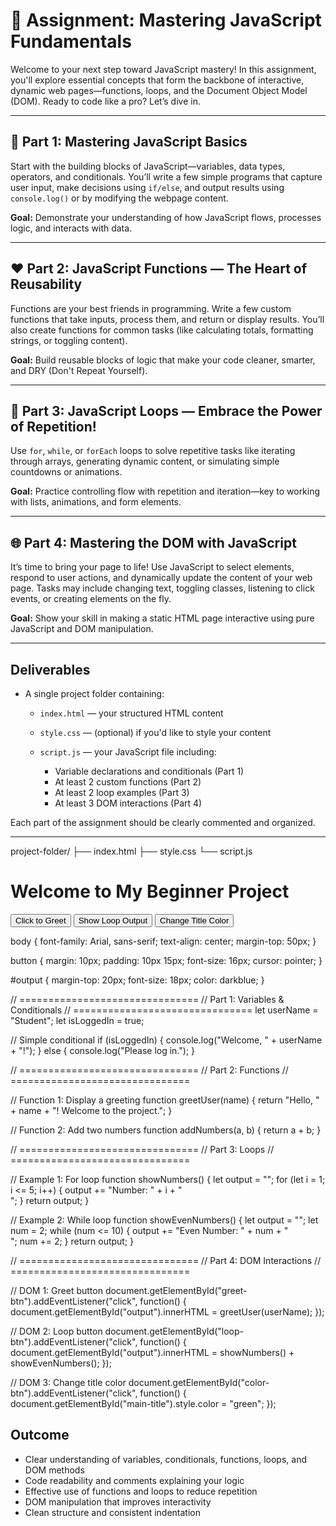 # 🚀 Assignment: Mastering JavaScript Fundamentals

Welcome to your next step toward JavaScript mastery! In this assignment, you'll explore essential concepts that form the backbone of interactive, dynamic web pages—functions, loops, and the Document Object Model (DOM). Ready to code like a pro? Let’s dive in.

---

## 🎯 Part 1: Mastering JavaScript Basics

Start with the building blocks of JavaScript—variables, data types, operators, and conditionals. You’ll write a few simple programs that capture user input, make decisions using `if/else`, and output results using `console.log()` or by modifying the webpage content.

**Goal:** Demonstrate your understanding of how JavaScript flows, processes logic, and interacts with data.

---

## ❤️ Part 2: JavaScript Functions — The Heart of Reusability

Functions are your best friends in programming. Write a few custom functions that take inputs, process them, and return or display results. You’ll also create functions for common tasks (like calculating totals, formatting strings, or toggling content).

**Goal:** Build reusable blocks of logic that make your code cleaner, smarter, and DRY (Don't Repeat Yourself).

---

## 🔁 Part 3: JavaScript Loops — Embrace the Power of Repetition!

Use `for`, `while`, or `forEach` loops to solve repetitive tasks like iterating through arrays, generating dynamic content, or simulating simple countdowns or animations.

**Goal:** Practice controlling flow with repetition and iteration—key to working with lists, animations, and form elements.

---

## 🌐 Part 4: Mastering the DOM with JavaScript

It’s time to bring your page to life! Use JavaScript to select elements, respond to user actions, and dynamically update the content of your web page. Tasks may include changing text, toggling classes, listening to click events, or creating elements on the fly.

**Goal:** Show your skill in making a static HTML page interactive using pure JavaScript and DOM manipulation.

---

## Deliverables

* A single project folder containing:

  * `index.html` — your structured HTML content
  * `style.css` — (optional) if you'd like to style your content
  * `script.js` — your JavaScript file including:

    * Variable declarations and conditionals (Part 1)
    * At least 2 custom functions (Part 2)
    * At least 2 loop examples (Part 3)
    * At least 3 DOM interactions (Part 4)

Each part of the assignment should be clearly commented and organized.

---

project-folder/
  ├── index.html
  ├── style.css
  └── script.js

<!DOCTYPE html>
<html lang="en">
<head>
  <meta charset="UTF-8">
  <meta name="viewport" content="width=device-width, initial-scale=1.0">
  <title>Beginner JavaScript Project</title>
  <link rel="stylesheet" href="style.css">
</head>
<body>
  <h1 id="main-title">Welcome to My Beginner Project</h1>

  <!-- Buttons to trigger JavaScript functions -->
  <button id="greet-btn">Click to Greet</button>
  <button id="loop-btn">Show Loop Output</button>
  <button id="color-btn">Change Title Color</button>

  <!-- Area to show outputs -->
  <div id="output"></div>

  <script src="script.js"></script>
</body>
</html>

body {
  font-family: Arial, sans-serif;
  text-align: center;
  margin-top: 50px;
}

button {
  margin: 10px;
  padding: 10px 15px;
  font-size: 16px;
  cursor: pointer;
}

#output {
  margin-top: 20px;
  font-size: 18px;
  color: darkblue;
}

// ===============================
// Part 1: Variables & Conditionals
// ===============================
let userName = "Student";
let isLoggedIn = true;

// Simple conditional
if (isLoggedIn) {
  console.log("Welcome, " + userName + "!");
} else {
  console.log("Please log in.");
}

// ===============================
// Part 2: Functions
// ===============================

// Function 1: Display a greeting
function greetUser(name) {
  return "Hello, " + name + "! Welcome to the project.";
}

// Function 2: Add two numbers
function addNumbers(a, b) {
  return a + b;
}

// ===============================
// Part 3: Loops
// ===============================

// Example 1: For loop
function showNumbers() {
  let output = "";
  for (let i = 1; i <= 5; i++) {
    output += "Number: " + i + "<br>";
  }
  return output;
}

// Example 2: While loop
function showEvenNumbers() {
  let output = "";
  let num = 2;
  while (num <= 10) {
    output += "Even Number: " + num + "<br>";
    num += 2;
  }
  return output;
}

// ===============================
// Part 4: DOM Interactions
// ===============================

// DOM 1: Greet button
document.getElementById("greet-btn").addEventListener("click", function() {
  document.getElementById("output").innerHTML = greetUser(userName);
});

// DOM 2: Loop button
document.getElementById("loop-btn").addEventListener("click", function() {
  document.getElementById("output").innerHTML = showNumbers() + showEvenNumbers();
});

// DOM 3: Change title color
document.getElementById("color-btn").addEventListener("click", function() {
  document.getElementById("main-title").style.color = "green";
});


## Outcome

* Clear understanding of variables, conditionals, functions, loops, and DOM methods
* Code readability and comments explaining your logic
* Effective use of functions and loops to reduce repetition
* DOM manipulation that improves interactivity
* Clean structure and consistent indentation

